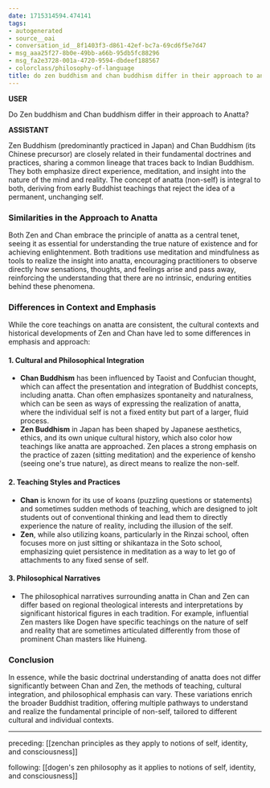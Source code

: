 ```yaml
---
date: 1715314594.474141
tags:
- autogenerated
- source__oai
- conversation_id__8f1403f3-d861-42ef-bc7a-69cd6f5e7d47
- msg_aaa25f27-8b0e-49bb-a66b-95db5fc88296
- msg_fa2e3728-001a-4720-9594-dbdeef188567
- colorclass/philosophy-of-language
title: do zen buddhism and chan buddhism differ in their approach to anatta
---
```


**USER**

Do Zen buddhism and Chan buddhism differ in their approach to Anatta?


**ASSISTANT**

Zen Buddhism (predominantly practiced in Japan) and Chan Buddhism (its Chinese precursor) are closely related in their fundamental doctrines and practices, sharing a common lineage that traces back to Indian Buddhism. They both emphasize direct experience, meditation, and insight into the nature of the mind and reality. The concept of anatta (non-self) is integral to both, deriving from early Buddhist teachings that reject the idea of a permanent, unchanging self.

### Similarities in the Approach to Anatta
Both Zen and Chan embrace the principle of anatta as a central tenet, seeing it as essential for understanding the true nature of existence and for achieving enlightenment. Both traditions use meditation and mindfulness as tools to realize the insight into anatta, encouraging practitioners to observe directly how sensations, thoughts, and feelings arise and pass away, reinforcing the understanding that there are no intrinsic, enduring entities behind these phenomena.

### Differences in Context and Emphasis
While the core teachings on anatta are consistent, the cultural contexts and historical developments of Zen and Chan have led to some differences in emphasis and approach:

#### 1. **Cultural and Philosophical Integration**
   - **Chan Buddhism** has been influenced by Taoist and Confucian thought, which can affect the presentation and integration of Buddhist concepts, including anatta. Chan often emphasizes spontaneity and naturalness, which can be seen as ways of expressing the realization of anatta, where the individual self is not a fixed entity but part of a larger, fluid process.
   - **Zen Buddhism** in Japan has been shaped by Japanese aesthetics, ethics, and its own unique cultural history, which also color how teachings like anatta are approached. Zen places a strong emphasis on the practice of zazen (sitting meditation) and the experience of kensho (seeing one's true nature), as direct means to realize the non-self.

#### 2. **Teaching Styles and Practices**
   - **Chan** is known for its use of koans (puzzling questions or statements) and sometimes sudden methods of teaching, which are designed to jolt students out of conventional thinking and lead them to directly experience the nature of reality, including the illusion of the self.
   - **Zen**, while also utilizing koans, particularly in the Rinzai school, often focuses more on just sitting or shikantaza in the Soto school, emphasizing quiet persistence in meditation as a way to let go of attachments to any fixed sense of self.

#### 3. **Philosophical Narratives**
   - The philosophical narratives surrounding anatta in Chan and Zen can differ based on regional theological interests and interpretations by significant historical figures in each tradition. For example, influential Zen masters like Dogen have specific teachings on the nature of self and reality that are sometimes articulated differently from those of prominent Chan masters like Huineng.

### Conclusion
In essence, while the basic doctrinal understanding of anatta does not differ significantly between Chan and Zen, the methods of teaching, cultural integration, and philosophical emphasis can vary. These variations enrich the broader Buddhist tradition, offering multiple pathways to understand and realize the fundamental principle of non-self, tailored to different cultural and individual contexts.


---

preceding: [[zenchan principles as they apply to notions of self, identity, and consciousness]]  


following: [[dogen's zen philosophy as it applies to notions of self, identity, and consciousness]]